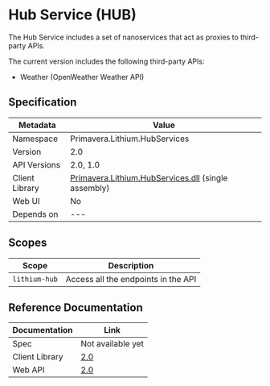 # Hub Service (HUB)

The Hub Service includes a set of nanoservices that act as proxies to third-party APIs.

The current version includes the following third-party APIs:

- Weather (OpenWeather Weather API)

## Specification

<!-- markdown-link-check-disable -->
| Metadata | Value |
| - | - |
| Namespace | Primavera.Lithium.HubServices |
| Version | 2.0 |
| API Versions | 2.0, 1.0 |
| Client Library | [Primavera.Lithium.HubServices.dll](http://nuget.primaverabss.com:82/feeds/public-lithium-general/Primavera.Lithium.HubServices) (single assembly) |
| Web UI | No |
| Depends on | --- |
<!-- markdown-link-check-enable -->

## Scopes

| Scope | Description |
| - | - |
| `lithium-hub` | Access all the endpoints in the API |

## Reference Documentation

| Documentation | Link |
| - | - |
| Spec | Not available yet |
| Client Library | [2.0](https://hub.lithium.primaverabss.com/.doc/clientlib) |
| Web API | [2.0](https://hub.lithium.primaverabss.com/.doc/webapi) |
